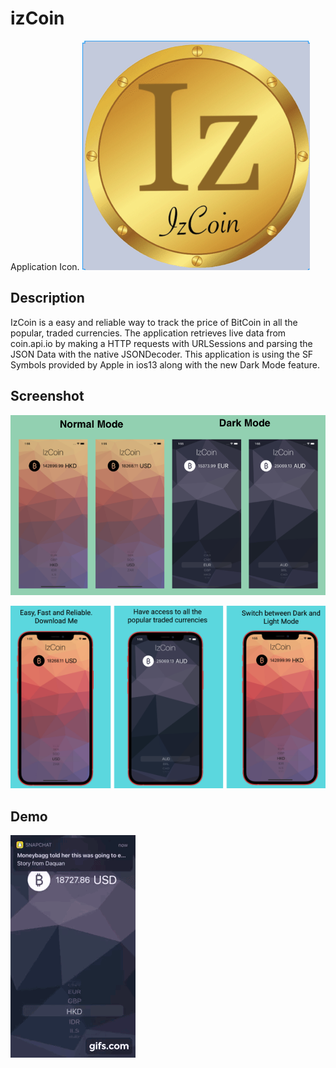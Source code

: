 # izCoin
Application Icon.
![App icon](SC/izCoin.png)


## Description

IzCoin is a easy and reliable way to track the price of BitCoin in all the popular, traded currencies. The application retrieves live data from coin.api.io by making a HTTP requests with URLSessions and parsing the JSON Data with the native JSONDecoder. This application is using the SF Symbols provided by Apple in ios13 along with the new Dark Mode feature.

## Screenshot

![](Screenshot/izcoin.screenshot.png)

![](SC/333.png)


## Demo

![](gif-2.gif)


